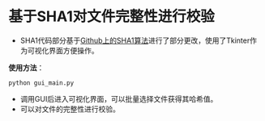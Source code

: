 # 基于SHA1对文件完整性进行校验

- SHA1代码部分基于[Github上的SHA1算法](https://github.com/ajalt/python-sha1)进行了部分更改，使用了Tkinter作为可视化界面方便操作。

**使用方法**：

```
python gui_main.py
```

- 调用GUI后进入可视化界面，可以批量选择文件获得其哈希值。
- 可以对文件的完整性进行校验。